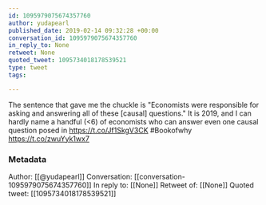 ```yaml
---
id: 1095979075674357760
author: yudapearl
published_date: 2019-02-14 09:32:28 +00:00
conversation_id: 1095979075674357760
in_reply_to: None
retweet: None
quoted_tweet: 1095734018178539521
type: tweet
tags:

---
```


The sentence that gave me the chuckle is "Economists were responsible for asking and answering all of these [causal] questions." It is 2019, and I can hardly name a handful (&lt;6) of economists who can answer even one causal question posed in  https://t.co/Jf1SkgV3CK  #Bookofwhy https://t.co/zwuYyk1wx7

### Metadata

Author: [[@yudapearl]]
Conversation: [[conversation-1095979075674357760]]
In reply to: [[None]]
Retweet of: [[None]]
Quoted tweet: [[1095734018178539521]]
